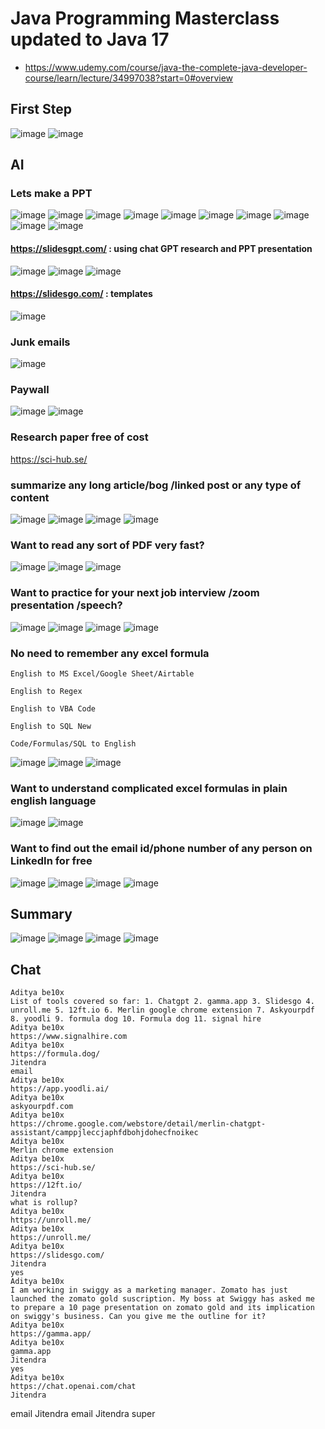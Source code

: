 # Java Programming Masterclass updated to Java 17
- https://www.udemy.com/course/java-the-complete-java-developer-course/learn/lecture/34997038?start=0#overview

## First Step
![image](https://user-images.githubusercontent.com/69948118/234556997-baffe05d-36ea-4c2d-9311-0292c5d52514.png)
![image](https://user-images.githubusercontent.com/69948118/234557161-4d5b88d5-5362-4af0-a644-c3fe31e9f559.png)

## AI
### Lets make a PPT
![image](https://user-images.githubusercontent.com/69948118/234593690-213bf393-e757-4c3e-918f-4e22846a8c62.png)
![image](https://user-images.githubusercontent.com/69948118/234594467-6edeee39-32b1-4027-b6d9-a7e51290c1c5.png)
![image](https://user-images.githubusercontent.com/69948118/234594740-293c7426-bd9e-4920-91f2-5ea065b59b3a.png)
![image](https://user-images.githubusercontent.com/69948118/234595231-27d40c6a-e0c2-44f5-9a65-5cbdd4c7e939.png)
![image](https://user-images.githubusercontent.com/69948118/234595439-e5ee36ff-5008-4662-af70-fbdceb988abc.png)
![image](https://user-images.githubusercontent.com/69948118/234599075-7ce6477c-cc72-4033-9b46-f5d2ec11068c.png)
![image](https://user-images.githubusercontent.com/69948118/234600174-0ea4ce8e-48bc-411b-822c-21b87f32cd56.png)
![image](https://user-images.githubusercontent.com/69948118/234600627-c1c01a2d-c89f-4645-8d50-4f59da1c71ef.png)
![image](https://user-images.githubusercontent.com/69948118/234601773-142f20dd-de34-4e6b-bf7b-df557d5b31d5.png)
![image](https://user-images.githubusercontent.com/69948118/234602599-9697173c-dce6-41fa-8ccb-39e9646b5be1.png)
####  https://slidesgpt.com/  : using chat GPT research and PPT presentation
![image](https://user-images.githubusercontent.com/69948118/234605465-eca2a12e-6887-40aa-bfa5-0de639423772.png)
![image](https://user-images.githubusercontent.com/69948118/234605486-c7139eb7-1b2c-4810-a267-bb17b6a5e040.png)
![image](https://user-images.githubusercontent.com/69948118/234605579-ce6374d9-523d-477f-8724-c9ba2fc443fb.png)

#### https://slidesgo.com/ : templates

![image](https://user-images.githubusercontent.com/69948118/234605693-b20479d0-41a5-4759-9eab-2cf071610a4b.png)

### Junk emails 
![image](https://user-images.githubusercontent.com/69948118/234606008-9718c8ca-6b3c-4051-aeb8-f3e52ed980af.png)

### Paywall
![image](https://user-images.githubusercontent.com/69948118/234607027-88789e9f-3ee5-41eb-a94a-93654643e3b1.png)
![image](https://user-images.githubusercontent.com/69948118/234607514-2760eed7-f3c3-487a-99bb-6711ea6206b4.png)

### Research paper free of cost
https://sci-hub.se/

### summarize any long article/bog /linked post or any type of content
![image](https://user-images.githubusercontent.com/69948118/234609569-8fea3570-2cca-4cde-bf4e-99ad1a41e1d7.png)
![image](https://user-images.githubusercontent.com/69948118/234609811-d3e389c2-c5b0-4ddc-b483-05a6294965f7.png)
![image](https://user-images.githubusercontent.com/69948118/234609991-a8107e1e-b142-4f9c-912f-c7e38570f5dd.png)
![image](https://user-images.githubusercontent.com/69948118/234610713-bac272de-5068-4467-b43c-11f624e9e977.png)

### Want to read any sort of PDF very fast?
![image](https://user-images.githubusercontent.com/69948118/234611992-e4a8d843-d22f-45ed-a803-e821a680e244.png)
![image](https://user-images.githubusercontent.com/69948118/234612170-12fc1045-3e2f-4129-a94b-18c04e08572d.png)
![image](https://user-images.githubusercontent.com/69948118/234612563-770fa9ad-9434-439e-b787-49887c5ed654.png)

### Want to practice for your next job interview /zoom presentation /speech?
![image](https://user-images.githubusercontent.com/69948118/234613182-e89554b5-3fad-4548-9d9c-7ca331353c5a.png)
![image](https://user-images.githubusercontent.com/69948118/234613691-469bb600-13f5-43f0-bd88-ea95799ddbc5.png)
![image](https://user-images.githubusercontent.com/69948118/234614664-778c178b-ddfe-4c1b-afc3-35b30065c67c.png)
![image](https://user-images.githubusercontent.com/69948118/234615121-3046807e-5817-413a-8cca-ffa7bb4a6475.png)

### No need to remember any excel formula 
```
English to MS Excel/Google Sheet/Airtable

English to Regex

English to VBA Code

English to SQL New

Code/Formulas/SQL to English
```

![image](https://user-images.githubusercontent.com/69948118/234617466-251a5916-d744-4dfc-8915-f8ee0e7be675.png)
![image](https://user-images.githubusercontent.com/69948118/234617801-597cd4c6-5ab8-4a57-9fa4-1c8efbe39665.png)
![image](https://user-images.githubusercontent.com/69948118/234618668-8d03682b-c659-47b5-8bae-0ce6390a4414.png)

### Want to understand complicated excel formulas in plain english language
![image](https://user-images.githubusercontent.com/69948118/234619310-522ed573-3021-4d1c-b2dc-ea30186a7072.png)
![image](https://user-images.githubusercontent.com/69948118/234619377-a3fe8982-d580-4979-8ca4-cc8b06b2ef12.png)

### Want to find out the email id/phone number of any person on LinkedIn for free
![image](https://user-images.githubusercontent.com/69948118/234621370-4839a01b-e2f2-452e-9f4b-6b1c258ae420.png)
![image](https://user-images.githubusercontent.com/69948118/234622152-5c9cb480-4a48-4d4a-afc7-c9f96fce31d0.png)
![image](https://user-images.githubusercontent.com/69948118/234622947-304570fd-aaa2-4363-a0f8-b9a5c1999a27.png)
![image](https://user-images.githubusercontent.com/69948118/234623249-8fb56ff8-4075-43f5-890d-9a711997999a.png)


## Summary
![image](https://user-images.githubusercontent.com/69948118/234628708-fdfc5850-a7e5-4dbd-b38a-28f5c43aab5d.png)
![image](https://user-images.githubusercontent.com/69948118/234628888-632f77ed-9411-4b67-9a53-63aabf0030f0.png)
![image](https://user-images.githubusercontent.com/69948118/234629290-70c83226-4c30-47b6-ae74-1899677703fd.png)
![image](https://user-images.githubusercontent.com/69948118/234629671-d354b6dc-4a2f-410b-9d66-bfaedac4c1a6.png)



## Chat
```
Aditya be10x 
List of tools covered so far: 1. Chatgpt 2. gamma.app 3. Slidesgo 4. unroll.me 5. 12ft.io 6. Merlin google chrome extension 7. Askyourpdf 8. yoodli 9. formula dog 10. Formula dog 11. signal hire
Aditya be10x 
https://www.signalhire.com
Aditya be10x 
https://formula.dog/
Jitendra
email
Aditya be10x 
https://app.yoodli.ai/
Aditya be10x 
askyourpdf.com
Aditya be10x 
https://chrome.google.com/webstore/detail/merlin-chatgpt-assistant/camppjleccjaphfdbohjdohecfnoikec
Aditya be10x 
Merlin chrome extension
Aditya be10x 
https://sci-hub.se/
Aditya be10x 
https://12ft.io/
Jitendra
what is rollup?
Aditya be10x 
https://unroll.me/
Aditya be10x 
https://unroll.me/
Aditya be10x 
https://slidesgo.com/
Jitendra
yes
Aditya be10x 
I am working in swiggy as a marketing manager. Zomato has just launched the zomato gold suscription. My boss at Swiggy has asked me to prepare a 10 page presentation on zomato gold and its implication on swiggy's business. Can you give me the outline for it?
Aditya be10x 
https://gamma.app/
Aditya be10x 
gamma.app
Jitendra
yes
Aditya be10x 
https://chat.openai.com/chat
Jitendra
```
email
Jitendra
email
Jitendra
super




